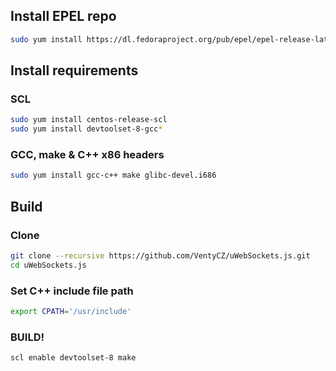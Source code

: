 ## Install EPEL repo
```bash
sudo yum install https://dl.fedoraproject.org/pub/epel/epel-release-latest-7.noarch.rpm
```

## Install requirements
### SCL
```bash
sudo yum install centos-release-scl
sudo yum install devtoolset-8-gcc*
```

### GCC, make & C++ x86 headers
```bash
sudo yum install gcc-c++ make glibc-devel.i686
```

## Build
### Clone
```bash
git clone --recursive https://github.com/VentyCZ/uWebSockets.js.git
cd uWebSockets.js
```

### Set C++ include file path
```bash
export CPATH='/usr/include'
```

### BUILD!
```bash
scl enable devtoolset-8 make
```
